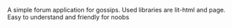 A simple forum application for gossips. Used libraries are lit-html and page. Easy to understand and friendly for noobs
